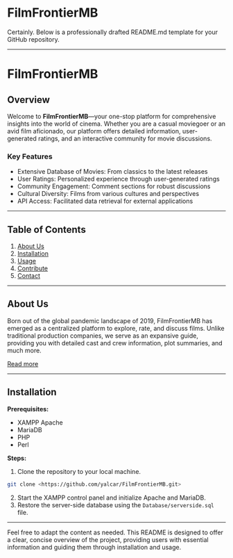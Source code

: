 # FilmFrontierMB
Certainly. Below is a professionally drafted README.md template for your GitHub repository.

---

# FilmFrontierMB

## Overview

Welcome to **FilmFrontierMB**—your one-stop platform for comprehensive insights into the world of cinema. Whether you are a casual moviegoer or an avid film aficionado, our platform offers detailed information, user-generated ratings, and an interactive community for movie discussions.

### Key Features
- Extensive Database of Movies: From classics to the latest releases
- User Ratings: Personalized experience through user-generated ratings
- Community Engagement: Comment sections for robust discussions
- Cultural Diversity: Films from various cultures and perspectives
- API Access: Facilitated data retrieval for external applications

---

## Table of Contents
1. [About Us](#about-us)
2. [Installation](#installation)
3. [Usage](#usage)
4. [Contribute](#contribute)
5. [Contact](#contact)

---

## About Us
Born out of the global pandemic landscape of 2019, FilmFrontierMB has emerged as a centralized platform to explore, rate, and discuss films. Unlike traditional production companies, we serve as an expansive guide, providing you with detailed cast and crew information, plot summaries, and much more.

[Read more](#)

---

## Installation

**Prerequisites:**
- XAMPP Apache
- MariaDB
- PHP
- Perl

**Steps:**
1. Clone the repository to your local machine.
```bash
git clone <https://github.com/yalcar/FilmFrontierMB.git>
```
2. Start the XAMPP control panel and initialize Apache and MariaDB.
3. Restore the server-side database using the `Database/serverside.sql` file.

---

Feel free to adapt the content as needed. This README is designed to offer a clear, concise overview of the project, providing users with essential information and guiding them through installation and usage.
